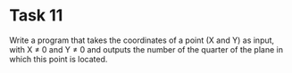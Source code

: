 # Task 11

Write a program that takes the coordinates of a point (X and Y) as input, with
X ≠ 0 and Y ≠ 0 and outputs the number of the quarter of the plane in which this
point is located.
